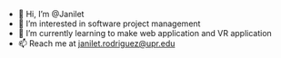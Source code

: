 - 👋 Hi, I’m @Janilet
- 👀 I’m interested in software project management
- 🌱 I’m currently learning to make web application and VR application
- 📫 Reach me at janilet.rodriguez@upr.edu

<!---
Janilet/Janilet is a ✨ special ✨ repository because its `README.md` (this file) appears on your GitHub profile.
You can click the Preview link to take a look at your changes.
--->
